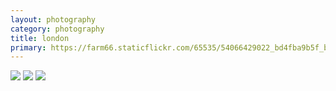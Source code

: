 ```yaml
---
layout: photography
category: photography
title: london
primary: https://farm66.staticflickr.com/65535/54066429022_bd4fba9b5f_b.jpg
---
```


<div class="gallery">
  <div class="row">
    <div class="column">
      <img src="https://farm66.staticflickr.com/65535/54067303671_0a8c7067b3_b.jpg">
      <img src="https://farm66.staticflickr.com/65535/54066429022_bd4fba9b5f_b.jpg">
      <img src="https://farm66.staticflickr.com/65535/54067303696_0527b1ae10_b.jpg">
    </div>
  </div>
</div>
